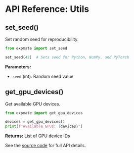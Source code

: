 # API Reference: Utils

## set_seed()

Set random seed for reproducibility.

```python
from expmate import set_seed

set_seed(42)  # Sets seed for Python, NumPy, and PyTorch
```

**Parameters:**
- `seed` (int): Random seed value

## get_gpu_devices()

Get available GPU devices.

```python
from expmate import get_gpu_devices

devices = get_gpu_devices()
print(f"Available GPUs: {devices}")
```

**Returns:** List of GPU device IDs

See the [source code](https://github.com/kunheek/expmate/blob/main/src/expmate/utils.py) for full API details.
